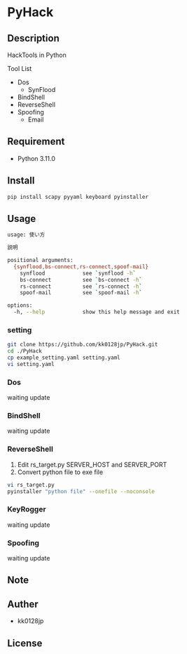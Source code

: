 # PyHack

## Description

HackTools in Python

Tool List

- Dos
  - SynFlood
- BindShell
- ReverseShell
- Spoofing
  - Email
  
## Requirement

- Python 3.11.0

## Install

``` bash
pip install scapy pyyaml keyboard pyinstaller
```

## Usage

``` bash
usage: 使い方

説明

positional arguments:
  {synflood,bs-connect,rs-connect,spoof-mail}
    synflood            see `synflood -h`
    bs-connect          see `bs-connect -h`
    rs-connect          see `rs-connect -h`
    spoof-mail          see `spoof-mail -h`

options:
  -h, --help            show this help message and exit
```

### setting

``` bash
git clone https://github.com/kk0128jp/PyHack.git
cd ./PyHack
cp example_setting.yaml setting.yaml
vi setting.yaml
```

### Dos

waiting update

### BindShell

waiting update

### ReverseShell

1. Edit rs_target.py SERVER_HOST and SERVER_PORT
2. Convert python file to exe file

``` bash
vi rs_target.py
pyinstaller "python file" --onefile --noconsole
```

### KeyRogger

waiting update

### Spoofing

waiting update

## Note

## Auther

- kk0128jp

## License
